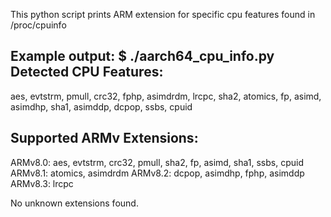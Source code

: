 This python script prints ARM extension for specific cpu features found in /proc/cpuinfo

Example output:
$ ./aarch64_cpu_info.py 
Detected CPU Features:
------------------------
aes, evtstrm, pmull, crc32, fphp, asimdrdm, lrcpc, sha2, atomics, fp, asimd, asimdhp, sha1, asimddp, dcpop, ssbs, cpuid

Supported ARMv Extensions:
---------------------------
ARMv8.0: aes, evtstrm, crc32, pmull, sha2, fp, asimd, sha1, ssbs, cpuid
ARMv8.1: atomics, asimdrdm
ARMv8.2: dcpop, asimdhp, fphp, asimddp
ARMv8.3: lrcpc

No unknown extensions found.
